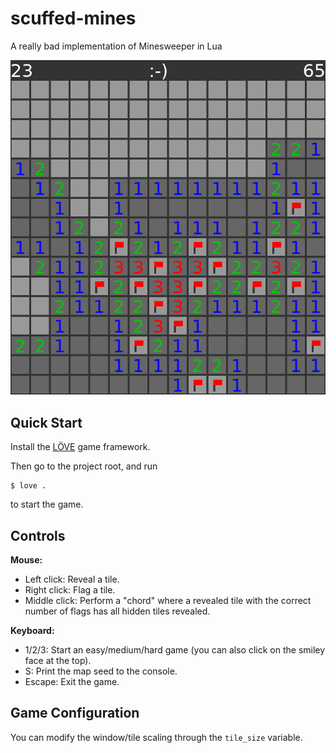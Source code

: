 # scuffed-mines

A really bad implementation of Minesweeper in Lua

![scuffed mines](screenshot.png)

## Quick Start

Install the [LÖVE](https://love2d.org/) game framework.

Then go to the project root, and run

```
$ love .
```

to start the game.

## Controls

**Mouse:**

 - Left click: Reveal a tile.
 - Right click: Flag a tile.
 - Middle click: Perform a "chord" where a revealed tile with the correct number of flags has all hidden tiles revealed.

**Keyboard:**

 - 1/2/3: Start an easy/medium/hard game (you can also click on the smiley face at the top).
 - S: Print the map seed to the console.
 - Escape: Exit the game.

 ## Game Configuration

You can modify the window/tile scaling through the `tile_size` variable.

